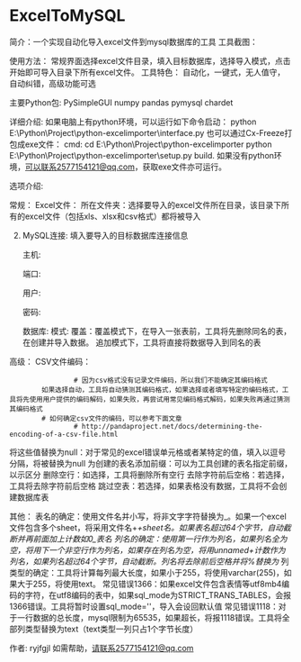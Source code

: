 # ExcelToMySQL
简介：一个实现自动化导入excel文件到mysql数据库的工具
工具截图：

使用方法：
常规界面选择excel文件目录，填入目标数据库，选择导入模式，点击开始即可导入目录下所有excel文件。
工具特色：
自动化，一键式，无人值守，自动纠错，高级功能可选

主要Python包:
PySimpleGUI
numpy
pandas
pymysql
chardet

详细介绍:
如果电脑上有python环境，可以运行如下命令启动：
python E:\Python\Project\python-excelimporter\interface.py
也可以通过Cx-Freeze打包成exe文件：
cmd: cd E:\Python\Project\python-excelimporter
python E:\Python\Project\python-excelimporter\setup.py build.
如果没有python环境，可以联系2577154121@qq.com，获取exe文件亦可运行。

选项介绍:

常规：
Excel文件：
所在文件夹：选择要导入的excel文件所在目录，该目录下所有的excel文件（包括xls、xlsx和csv格式）都将被导入

2. MySQL连接: 填入要导入的目标数据库连接信息

   主机: 
   
   端口: 
   
   用户: 
   
   密码: 
   
   数据库:
模式:
覆盖：覆盖模式下，在导入一张表前，工具将先删除同名的表，在创建并导入数据。
追加模式下，工具将直接将数据导入到同名的表

高级：
CSV文件编码：

                    # 因为csv格式没有记录文件编码，所以我们不能确定其编码格式
		    如果选择自动，工具将自动猜测其编码格式，如果选择或者填写特定的编码格式，工具将先使用用户提供的编码解码，如果失败，再尝试用常见编码格式解码，如果失败再通过猜测其编码格式
		    # 如何确定csv文件的编码，可以参考下面文章
                    # http://pandaproject.net/docs/determining-the-encoding-of-a-csv-file.html
   
  将这些值替换为null：对于常见的excel错误单元格或者某特定的值，填入以逗号分隔，将被替换为null
  为创建的表名添加前缀：可以为工具创建的表名指定前缀，以示区分
  删除空行：如选择，工具将删除所有空行
  去除字符前后空格：若选择，工具将去除字符前后空格
  跳过空表：若选择，如果表格没有数据，工具将不会创建数据库表
  
  
  其他：
  表名的确定：使用文件名并小写，将非文字字符替换为_。如果一个excel文件包含多个sheet，将采用文件名+_+sheet名。如果表名超过64个字节，自动截断并再前面加上计数如0_表名
  列名的确定：使用第一行作为列名，如果列名全为空，将用下一个非空行作为列名，如果存在列名为空，将用unnamed+计数作为列名，如果列名超过64个字节，自动截断。列名将去除前后空格并将%替换为_
  列类型的确定：工具将计算每列最大长度，如果小于255，将使用varchar(255)，如果大于255，将使用text。
  常见错误1366：如果excel文件包含表情等utf8mb4编码的字符，在utf8编码的表中，如果sql_mode为STRICT_TRANS_TABLES，会报1366错误。工具将暂时设置sql_mode=''，导入会设回默认值
  常见错误1118：对于一行数据的总长度，mysql限制为65535，如果超长，将报1118错误。工具将全部列类型替换为text（text类型一列只占1个字节长度）
  
作者: ryjfgjl
如需帮助，请联系2577154121@qq.com

